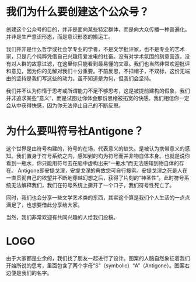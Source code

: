 # 我们为什么要创建这个公众号？

创建这个公众号的目的，并非是面向某些特定群体，而是向大众传播一种普遍化。并非是生产意识形态，而是意识形态的搬运工。

我们并非是什么哲学或社会学专业的学者，不是文学批评家，也不是专业的艺术家，只是几个纯粹凭借自己兴趣用爱发电的社畜。没有对学术氛围的刻意营造，没有对人群的故意过滤，在这里你只能看到最易懂的文章。我们也当然非常欢迎批评和意见，因为你的见解对我们十分重要。不前反思，不扣帽子，不双标，这份无端由的坚持是我们写这些的动力。虽不知道是为何，但我们会坚持。

我们并不认为你惰于思考或所谓能力不足不够思考，这是被提前建构的假象，我们并非追求某些”意义“，而是试图让你体会那份思绪被拓宽的快感。我们相信你一定会从中获得快感，因为你无法停止自己的不断反思。

# 为什么要叫符号社Antigone？

这个世界是由符号构建的，符号的在场，代表意义的缺失。是被认为携带意义的感知。我们置身于符号系统之内，感知到的均为符号而并非物自体本身。也就是说你看到一瓶水，你只能用符号去在脑中虚构出来“一瓶水”而无法感知到物自体的存在。
Antigone即安提戈涅，安提戈涅的典故您可自行搜索。安提戈涅之死是人在一直贯彻自己的欲望并不断地穿越幻想之后，获得了片刻的“神圣性”。此时符号系统无法解释我们，我们在符号系统上撕开了一个口子，我们符号性死亡了。

同时，我们也会分享一些文学艺术类的东西，其实这个算是我们个人生活的一点点满足了，也想要借此分享给大家。

当然，我们非常欢迎有共同兴趣的人给我们投稿。

# LOGO

由于大家都是业余的，我们找了朋友一起进行了设计。图案的人脑自然象征着我们开始所说的思考，里面包含了两个字母“S”（symbolic）“A”（Antigone）。图案右边便是我们的名字。
